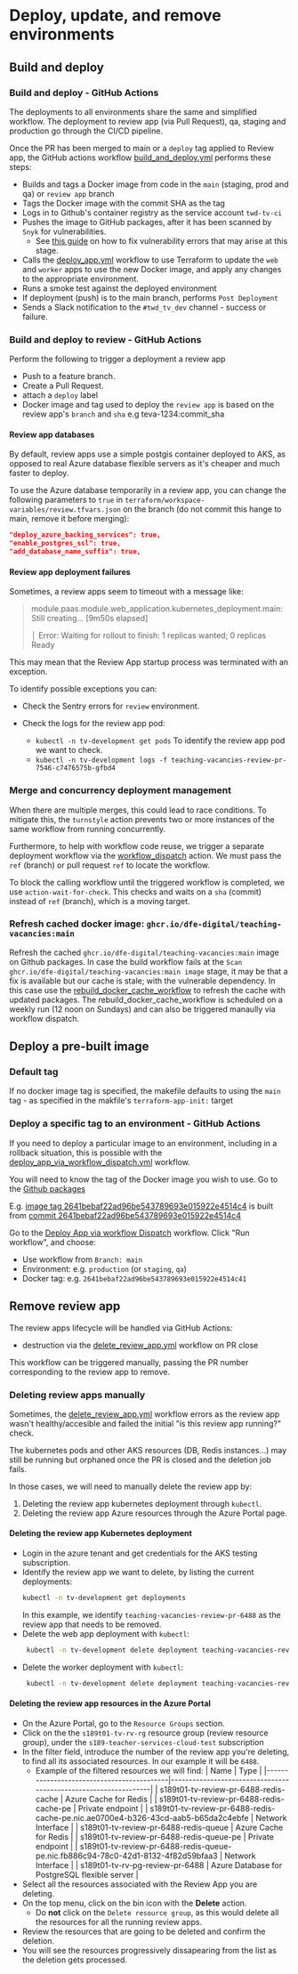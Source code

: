 # Deploy, update, and remove environments

## Build and deploy

### Build and deploy - GitHub Actions

The deployments to all environments share the same and simplified workflow. The deployment to review app (via Pull Request), qa, staging and production go through the CI/CD pipeline.

Once the PR has been merged to main or a `deploy` tag applied to Review app, the GitHub actions workflow [build_and_deploy.yml](../.github/workflows/build_and_deploy.yml) performs these steps:

- Builds and tags a Docker image from code in the `main` (staging, prod and qa) or `review app` branch
- Tags the Docker image with the commit SHA as the tag
- Logs in to Github's container registry as the service account `twd-tv-ci`
- Pushes the image to GitHub packages, after it has been scanned by `Snyk` for vulnerabilities.
    - See [this guide](/documentation/operations/infrastructure/docker.md#docker-image-scan) on how to fix vulnerability errors that may arise at this stage.
- Calls the [deploy_app.yml](../.github/workflows/deploy_app.yml) workflow to use Terraform to update the `web` and `worker` apps to use the new Docker image, and apply any changes to the appropriate environment.
- Runs a smoke test against the deployed environment
- If deployment (push) is to the main branch, performs `Post Deployment`
- Sends a Slack notification to the `#twd_tv_dev` channel - success or failure.

### Build and deploy to review - GitHub Actions

Perform the following to trigger a deployment a review app

- Push to a feature branch.
- Create a Pull Request.
- attach a `deploy` label
- Docker image and tag used to deploy the `review app` is based on the review app's `branch` and `sha` e.g teva-1234:commit_sha

#### Review app databases
By default, review apps use a simple postgis container deployed to AKS, as opposed to real Azure database flexible servers as it's cheaper and much faster to deploy.

To use the Azure database temporarily in a review app, you can change the following parameters to `true` in `terraform/workspace-variables/review.tfvars.json` on the branch (do not commit this hange to main, remove it before merging):

```json
"deploy_azure_backing_services": true,
"enable_postgres_ssl": true,
"add_database_name_suffix": true,
```
#### Review app deployment failures

Sometimes, a review apps seem to timeout with a message like:

> module.paas.module.web_application.kubernetes_deployment.main: Still creating... [9m50s elapsed]
>
> │ Error: Waiting for rollout to finish: 1 replicas wanted; 0 replicas Ready

This may mean that the Review App startup process was terminated with an exception.

To identify possible exceptions you can:

- Check the Sentry errors for `review` environment.

- Check the logs for the review app pod:
  - `kubectl -n tv-development get pods` To identify the review app pod we want to check.
  - `kubectl -n tv-development logs -f teaching-vacancies-review-pr-7546-c7476575b-gfbd4`

### Merge and concurrency deployment management
When there are multiple merges, this could lead to race conditions. To mitigate this, the `turnstyle` action prevents two or more instances of the same workflow from running concurrently.

Furthermore, to help with workflow code reuse, we trigger a separate deployment workflow via the [workflow_dispatch](https://docs.github.com/en/actions/reference/events-that-trigger-workflows#workflow_dispatch) action. We must pass the `ref` (branch) or pull request `ref` to locate the workflow.

To block the calling workflow until the triggered workflow is completed, we use `action-wait-for-check`. This checks and waits on a `sha` (commit) instead of `ref` (branch), which is a moving target.


### Refresh cached docker image: `ghcr.io/dfe-digital/teaching-vacancies:main`

Refresh the cached `ghcr.io/dfe-digital/teaching-vacancies:main` image on Github packages. In case the build workflow fails at the `Scan ghcr.io/dfe-digital/teaching-vacancies:main image` stage, it may be that a fix is available but our cache is stale; with the vulnerable dependency. In this case use the [rebuild_docker_cache_workflow](../.github/workflows/rebuild_docker_cache.yml) to refresh the cache with updated packages. The rebuild_docker_cache_workflow is scheduled on a weekly run (12 noon on Sundays) and can also be triggered manaully via workflow dispatch.


## Deploy a pre-built image

### Default tag

If no docker image tag is specified, the makefile defaults to using the `main` tag - as specified in the makfile's `terraform-app-init:` target

### Deploy a specific tag to an environment - GitHub Actions

If you need to deploy a particular image to an environment, including in a rollback situation, this is possible with the [deploy_app_via_workflow_dispatch.yml](/.github/workflows/deploy_app_via_workflow_dispatch.yml) workflow.

You will need to know the tag of the Docker image you wish to use. Go to the [Github packages](https://github.com/DFE-Digital/teaching-vacancies/pkgs/container/teaching-vacancies)

E.g. [image tag 2641bebaf22ad96be543789693e015922e4514c4](https://hub.docker.com/layers/dfedigital/teaching-vacancies/2641bebaf22ad96be543789693e015922e4514c4/images/sha256-804c11e347b156a65c4ffe504e11e97917550d3ea11fed4e1697fdfc3725f3f7?context=explore)
is built from [commit 2641bebaf22ad96be543789693e015922e4514c4](https://github.com/DFE-Digital/teaching-vacancies/commit/2641bebaf22ad96be543789693e015922e4514c4)

Go to the [Deploy App via workflow Dispatch](https://github.com/DFE-Digital/teaching-vacancies/actions/workflows/deploy_app_via_workflow_dispatch.yml) workflow.
Click "Run workflow", and choose:
- Use workflow from `Branch: main`
- Environment: e.g. `production` (or `staging`, `qa`)
- Docker tag: e.g. `2641bebaf22ad96be543789693e015922e4514c41`

## Remove review app

The review apps lifecycle will be handled via GitHub Actions:
- destruction via the [delete_review_app.yml](../.github/workflows/delete_review_app.yml) workflow on PR close

This workflow can be triggered manually, passing the PR number corresponding to the review app to remove.

### Deleting review apps manually

Sometimes, the [delete_review_app.yml](../.github/workflows/delete_review_app.yml) workflow errors as the review app
wasn't healthy/accesible and failed the initial "is this review app running?" check.

The kubernetes pods and other AKS resources (DB, Redis instances...) may still be running but orphaned once the PR is
closed and the deletion job fails.

In those cases, we will need to manually delete the review app by:
1. Deleting the review app kubernetes deployment through `kubectl`.
2. Deleting the review app Azure resources through the Azure Portal page.

#### Deleting the review app Kubernetes deployment
- Login in the azure tenant and get credentials for the AKS testing subscription.
- Identify the review app we want to delete, by listing the current deployments:
  ```bash
  kubectl -n tv-development get deployments
  ```
  In this example, we identify `teaching-vacancies-review-pr-6488` as the review app that needs to be removed.
- Delete the web app deployment with `kubectl`:
  ```bash
   kubectl -n tv-development delete deployment teaching-vacancies-review-pr-6488
  ```
- Delete the worker deployment with `kubectl`:
  ```bash
   kubectl -n tv-development delete deployment teaching-vacancies-review-pr-6488-worker
  ```

#### Deleting the review app resources in the Azure Portal
- On the Azure Portal, go to the `Resource Groups` section.
- Click on the the `s189t01-tv-rv-rg` resource group (review resource group), under the `s189-teacher-services-cloud-test` subscription
- In the filter field, introduce the number of the review app you're deleting, to find all its associated resources. In our example it will be `6488`.
  - Example of the filtered resources we will find:
    | Name                                      | Type                                                            |
    |-------------------------------------------|-----------------------------------------------------------------|
    | s189t01-tv-review-pr-6488-redis-cache     | Azure Cache for Redis                                           |
    | s189t01-tv-review-pr-6488-redis-cache-pe  | Private endpoint                                                |
    | s189t01-tv-review-pr-6488-redis-cache-pe.nic.ae0700e4-b326-43cd-aab5-b65da2c4ebfe  | Network Interface      |
    | s189t01-tv-review-pr-6488-redis-queue     | Azure Cache for Redis                                           |
    | s189t01-tv-review-pr-6488-redis-queue-pe  | Private endpoint                                                |
    | s189t01-tv-review-pr-6488-redis-queue-pe.nic.fb886c94-78c0-42d1-8132-4f82d59bfaa3  | Network Interface      |
    | s189t01-tv-rv-pg-review-pr-6488           | Azure Database for PostgreSQL flexible server                   |
- Select all the resources associated with the Review App you are deleting.
- On the top menu, click on the bin icon with the **Delete** action.
  - Do **not** click on the `Delete resource group`, as this would delete all the resources for all the running review apps.
- Review the resources that are going to be deleted and confirm the deletion.
- You will see the resources progressively dissapearing from the list as the deletion gets processed.
